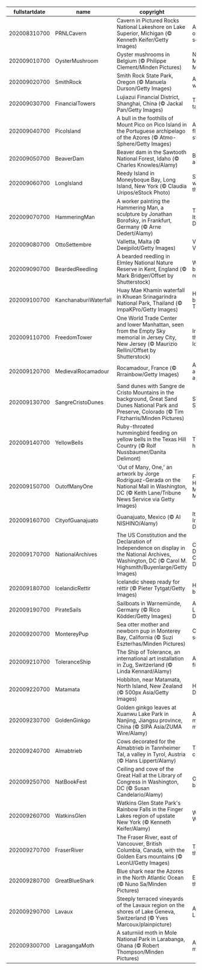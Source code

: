 |fullstartdate|name|copyright|title|image|
|--|--|--|--|--|
202008310700|PRNLCavern|Cavern in Pictured Rocks National Lakeshore on Lake Superior, Michigan (© Kenneth Keifer/Getty Images)|At the shore of an inland sea|![](/en-US/2020/09/202008310700PRNLCavern.jpg)|
202009010700|OysterMushroom|Oyster mushrooms in Belgium (© Philippe Clement/Minden Pictures)|National Mushroom Month|![](/en-US/2020/09/202009010700OysterMushroom.jpg)|
202009020700|SmithRock|Smith Rock State Park, Oregon (© Manuela Durson/Getty Images)|A rock in a wild place|![](/en-US/2020/09/202009020700SmithRock.jpg)|
202009030700|FinancialTowers|Lujiazui Financial District, Shanghai, China (© Jackal Pan/Getty Images)|Tall, taller, tallest|![](/en-US/2020/09/202009030700FinancialTowers.jpg)|
202009040700|PicoIsland|A bull in the foothills of Mount Pico on Pico Island in the Portuguese archipelago of the Azores  (© Atmo-Sphere/Getty Images)|A bull, some flowers, and a stratovolcano|![](/en-US/2020/09/202009040700PicoIsland.jpg)|
202009050700|BeaverDam|Beaver dam in the Sawtooth National Forest, Idaho (© Charles Knowles/Alamy)|Beaver achievers|![](/en-US/2020/09/202009050700BeaverDam.jpg)|
202009060700|LongIsland|Reedy Island in Moneyboque Bay, Long Island, New York (© Claudia Uripos/eStock Photo)|Summer winds down in the Hamptons|![](/en-US/2020/09/202009060700LongIsland.jpg)|
202009070700|HammeringMan|A worker painting the Hammering Man, a sculpture by Jonathan Borofsky, in Frankfurt, Germany (© Arne Dedert/Alamy)|Take a break! It's Labor Day!|![](/en-US/2020/09/202009070700HammeringMan.jpg)|
202009080700|OttoSettembre|Valletta, Malta (© Deejpilot/Getty Images)|Victory Day in Valletta|![](/en-US/2020/09/202009080700OttoSettembre.jpg)|
202009090700|BeardedReedling|A bearded reedling in Elmley National Nature Reserve in Kent, England (© Mark Bridger/Offset by Shutterstock)|Where the bearded reedling sings|![](/en-US/2020/09/202009090700BeardedReedling.jpg)|
202009100700|KanchanaburiWaterfall|Huay Mae Khamin waterfall in Khuean Srinagarindra National Park, Thailand (© ImpaKPro/Getty Images)|Hidden beauty in Thailand|![](/en-US/2020/09/202009100700KanchanaburiWaterfall.jpg)|
202009110700|FreedomTower|One World Trade Center and lower Manhattan, seen from the Empty Sky memorial in Jersey City, New Jersey (© Maurizio Rellini/Offset by Shutterstock)|In honor of those we've lost|![](/en-US/2020/09/202009110700FreedomTower.jpg)|
202009120700|MedievalRocamadour|Rocamadour, France (© Rrrainbow/Getty Images)|A city, a cliff, a canyon…and cheese|![](/en-US/2020/09/202009120700MedievalRocamadour.jpg)|
202009130700|SangreCristoDunes|Sand dunes with Sangre de Cristo Mountains in the background, Great Sand Dunes National Park and Preserve, Colorado (© Tim Fitzharris/Minden Pictures)|Super sandy Sweet 16|![](/en-US/2020/09/202009130700SangreCristoDunes.jpg)|
202009140700|YellowBells|Ruby-throated hummingbird feeding on yellow bells in the Texas Hill Country (© Rolf Nussbaumer/Danita Delimont)|Tiny fliers head south|![](/en-US/2020/09/202009140700YellowBells.jpg)|
202009150700|OutofManyOne|'Out of Many, One,' an artwork by Jorge Rodríguez-Gerada on the National Mall in Washington, DC (© Keith Lane/Tribune News Service via Getty Images)|For Hispanic Heritage Month: 'Out of Many, One'|![](/en-US/2020/09/202009150700OutofManyOne.jpg)|
202009160700|CityofGuanajuato|Guanajuato, Mexico (© AI NISHINO/Alamy)|It's Independence Day in Mexico|![](/en-US/2020/09/202009160700CityofGuanajuato.jpg)|
202009170700|NationalArchives|The US Constitution and the Declaration of Independence on display in the National Archives, Washington, DC (© Carol M. Highsmith/Buyenlarge/Getty Images)|Citizenship Day and Constitution Day|![](/en-US/2020/09/202009170700NationalArchives.jpg)|
202009180700|IcelandicRettir|Icelandic sheep ready for réttir (© Pieter Tytgat/Getty Images)|Homeward bound|![](/en-US/2020/09/202009180700IcelandicRettir.jpg)|
202009190700|PirateSails|Sailboats in Warnemünde, Germany (© Rico Ködder/Getty Images)|Arrr, it be Talk Like a Pirate Day|![](/en-US/2020/09/202009190700PirateSails.jpg)|
202009200700|MontereyPup|Sea otter mother and newborn pup in Monterey Bay, California (© Suzi Eszterhas/Minden Pictures)|Celebrating sea otters|![](/en-US/2020/09/202009200700MontereyPup.jpg)|
202009210700|ToleranceShip|The Ship of Tolerance, an international art installation in Zug, Switzerland (© Linda Kennard/Alamy)|A gentle wind fills this sail|![](/en-US/2020/09/202009210700ToleranceShip.jpg)|
202009220700|Matamata|Hobbiton, near Matamata, North Island, New Zealand (© 500px Asia/Getty Images)|Happy Hobbit Day|![](/en-US/2020/09/202009220700Matamata.jpg)|
202009230700|GoldenGinkgo|Golden ginkgo leaves at Xuanwu Lake Park in Nanjing, Jiangsu province, China (© SIPA Asia/ZUMA Wire/Alamy)|A tree of many memories|![](/en-US/2020/09/202009230700GoldenGinkgo.jpg)|
202009240700|Almabtrieb|Cows decorated for the Almabtrieb in Tannheimer Tal, a valley in Tyrol, Austria (© Hans Lippert/Alamy)|Till the cows come home|![](/en-US/2020/09/202009240700Almabtrieb.jpg)|
202009250700|NatBookFest|Ceiling and cove of the Great Hall at the Library of Congress in Washington, DC (© Susan Candelario/Alamy)|One for the books|![](/en-US/2020/09/202009250700NatBookFest.jpg)|
202009260700|WatkinsGlen|Watkins Glen State Park's Rainbow Falls in the Finger Lakes region of upstate New York (© Kenneth Keifer/Alamy)|Wandering Watkins Glen|![](/en-US/2020/09/202009260700WatkinsGlen.jpg)|
202009270700|FraserRiver|The Fraser River, east of Vancouver, British Columbia, Canada, with the Golden Ears mountains (© LeonU/Getty Images)|Take me to the river|![](/en-US/2020/09/202009270700FraserRiver.jpg)|
202009280700|GreatBlueShark|Blue shark near the Azores in the North Atlantic Ocean (© Nuno Sa/Minden Pictures)|Explorer of the sea|![](/en-US/2020/09/202009280700GreatBlueShark.jpg)|
202009290700|Lavaux|Steeply terraced vineyards of the Lavaux region on the shores of Lake Geneva, Switzerland (© Yves Marcoux/plainpicture)|A crush in Lavaux|![](/en-US/2020/09/202009290700Lavaux.jpg)|
202009300700|LaragangaMoth|A saturniid moth in Mole National Park in Larabanga, Ghana (© Robert Thompson/Minden Pictures)|All eyes on moths|![](/en-US/2020/09/202009300700LaragangaMoth.jpg)|
